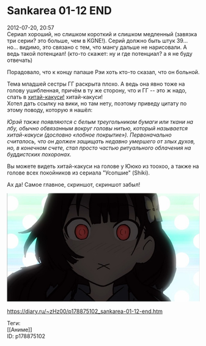 Sankarea 01-12 END
===================

   
 2012-07-20, 20:57   
  Сериал хороший, но слишком короткий и слишком медленный (завязка три серии? это больше, чем в KGNE!). Серий должно быть штук 39... но... видимо, это связано с тем, что мангу дальше не нарисовали. А ведь такой потенциал! (кто-то скажет: ну и где потенциал? а я не буду отвечать)   
   
 Порадовало, что к концу папаше Рэи хоть кто-то сказал, что он больной.   
   
 Тема младшей сестры ГГ раскрыта плохо. А ведь она явно тоже на голову ушибленная, причём в ту же сторону, что и ГГ -- это ж надо, спать в  [хитай-какуси!](https://zHz00.diary.ru/p178875102.htm?index=1#linkmore178875102m1)    хитай-какуси!   
 Хотел дать ссылку на вики, но там нету, поэтому приведу цитату по этому поводу, которую я нашёл:   
   
  *Юрэй также появляются с белым треугольником бумаги или ткани на лбу, обычно обвязанным вокруг головы нитью, который называется хитай-какуси (дословно «лобное покрытие»). Первоначально считалось, что он должен защищать недавно умершего от злых духов, но, в конечном счете, стал просто частью ритуального облачения на буддистских похоронах.*    
   
 Вы можете видеть хитай-какуси на голове у Ююко из тоохоо, а также на голове всех покойников из сериала "Усопшие" (Shiki).     
   
 Ах да! Самое главное, скриншот, скриншот забыл!   
   
   [![](pics/4acb43bd0513t.jpg)](http://radikal.ru/fp/05a6ov3xwvw1b)     
    
 <https://diary.ru/~zHz00/p178875102_sankarea-01-12-end.htm>   
   
 Теги:   
 [[Аниме]]   
 ID: p178875102